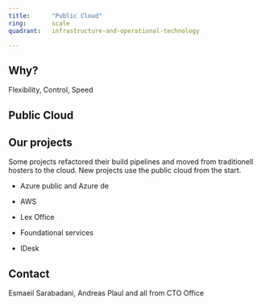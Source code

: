 ```yaml
---
title:      "Public Cloud"
ring:       scale
quadrant:   infrastructure-and-operational-technology

---
```


## Why?
Flexibility, Control, Speed

## Public Cloud


## Our projects 
Some projects refactored their build pipelines and moved from traditionell hosters to the cloud.
New projects use the public cloud from the start. 

- Azure public and Azure de
- AWS

- Lex Office
- Foundational services
- IDesk

## Contact
Esmaeil Sarabadani, Andreas Plaul and all from CTO Office
